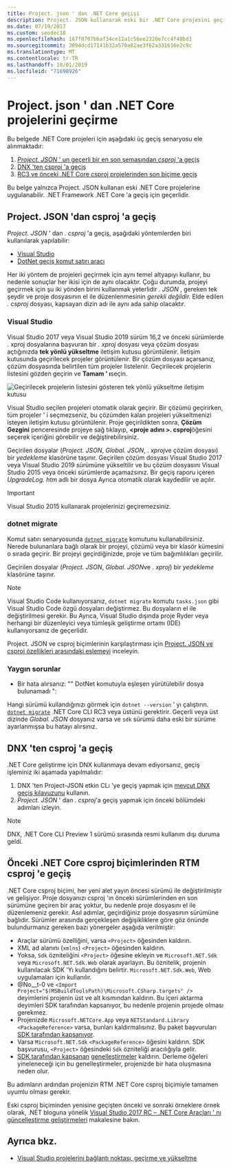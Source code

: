 ```yaml
---
title: Project. json ' dan .NET Core geçişi
description: Project. JSON kullanarak eski bir .NET Core projesini geçirmeyi öğrenin
ms.date: 07/19/2017
ms.custom: seodec18
ms.openlocfilehash: 167f0707bbaf34ce12a1c56ee2320e7cc4f48bd3
ms.sourcegitcommit: 3094dcd17141b32a570a82ae3f62a331616e2c9c
ms.translationtype: MT
ms.contentlocale: tr-TR
ms.lasthandoff: 10/01/2019
ms.locfileid: "71698926"
---
```

# <a name="migrating-net-core-projects-from-projectjson"></a>Project. json ' dan .NET Core projelerini geçirme

Bu belgede .NET Core projeleri için aşağıdaki üç geçiş senaryosu ele alınmaktadır:

1. [*Project. JSON* ' un geçerli bir en son şemasından *csproj* 'a geçiş](#migration-from-projectjson-to-csproj)
2. [DNX 'ten csproj 'a geçiş](#migration-from-dnx-to-csproj)
3. [RC3 ve önceki .NET Core csproj projelerinden son biçime geçiş](#migration-from-earlier-net-core-csproj-formats-to-rtm-csproj)

Bu belge yalnızca Project. JSON kullanan eski .NET Core projelerine uygulanabilir. .NET Framework .NET Core 'a geçiş için geçerlidir.

## <a name="migration-from-projectjson-to-csproj"></a>Project. JSON 'dan csproj 'a geçiş

*Project. JSON* ' dan *. csproj* 'a geçiş, aşağıdaki yöntemlerden biri kullanılarak yapılabilir:

- [Visual Studio](#visual-studio)
- [DotNet geçiş komut satırı aracı](#dotnet-migrate)

Her iki yöntem de projeleri geçirmek için aynı temel altyapıyı kullanır, bu nedenle sonuçlar her ikisi için de aynı olacaktır. Çoğu durumda, projeyi geçirmek için şu iki yönden birini kullanmak yeterlidir *. JSON* , gereken tek şeydir ve proje dosyasının el ile düzenlenmesinin *gerekli değildir.* Elde edilen *. csproj* dosyası, kapsayan dizin adı ile aynı ada sahip olacaktır.

### <a name="visual-studio"></a>Visual Studio

Visual Studio 2017 veya Visual Studio 2019 sürüm 16,2 ve önceki sürümlerde *.* xproj dosyalarına başvuran bir *. xproj* dosyası veya çözüm dosyası açtığınızda **tek yönlü yükseltme** iletişim kutusu görüntülenir. İletişim kutusunda geçirilecek projeler görüntülenir. Bir çözüm dosyası açarsanız, çözüm dosyasında belirtilen tüm projeler listelenir. Geçirilecek projelerin listesini gözden geçirin ve **Tamam ' ı**seçin.

![Geçirilecek projelerin listesini gösteren tek yönlü yükseltme iletişim kutusu](media/one-way-upgrade.jpg)

Visual Studio seçilen projeleri otomatik olarak geçirir. Bir çözümü geçirirken, tüm projeler ' i seçmezseniz, bu çözümden kalan projeleri yükseltmenizi isteyen iletişim kutusu görüntülenir. Proje geçirildikten sonra, **Çözüm Gezgini** penceresinde projeye sağ tıklayıp, **\<proje adını >. csproj**öğesini seçerek içeriğini görebilir ve değiştirebilirsiniz.

Geçirilen dosyalar (*Project. JSON*, *Global. JSON*, *. xproj*ve çözüm dosyası) bir *yedekleme* klasörüne taşınır. Geçirilen çözüm dosyası Visual Studio 2017 veya Visual Studio 2019 sürümüne yükseltilir ve bu çözüm dosyasını Visual Studio 2015 veya önceki sürümlerde açamazsınız. Bir geçiş raporu içeren *UpgradeLog. htm* adlı bir dosya Ayrıca otomatik olarak kaydedilir ve açılır.

> [!IMPORTANT]
> Visual Studio 2015 kullanarak projelerinizi geçiremezsiniz.

### <a name="dotnet-migrate"></a>dotnet migrate

Komut satırı senaryosunda [`dotnet migrate`](../tools/dotnet-migrate.md) komutunu kullanabilirsiniz. Nerede bulunanlara bağlı olarak bir projeyi, çözümü veya bir klasör kümesini o sırada geçirir. Bir projeyi geçirdiğinizde, proje ve tüm bağımlılıkları geçirilir.

Geçirilen dosyalar (*Project. JSON*, *Global. JSON*ve *. xproj*) bir *yedekleme* klasörüne taşınır.

> [!NOTE]
> Visual Studio Code kullanıyorsanız, `dotnet migrate` komutu `tasks.json` gibi Visual Studio Code özgü dosyaları değiştirmez. Bu dosyaların el ile değiştirilmesi gerekir.
> Bu Ayrıca, Visual Studio dışında proje Ryder veya herhangi bir düzenleyici veya tümleşik geliştirme ortamı (IDE) kullanıyorsanız de geçerlidir.

Project. JSON ve csproj biçimlerinin karşılaştırması için [Project. JSON ve csproj özellikleri arasındaki eşlemeyi](../tools/project-json-to-csproj.md) inceleyin.

### <a name="common-issues"></a>Yaygın sorunlar

- Bir hata alırsanız: "" DotNet komutuyla eşleşen yürütülebilir dosya bulunamadı ":

Hangi sürümü kullandığınızı görmek için `dotnet --version` ' yı çalıştırın. [`dotnet migrate`](../tools/dotnet-migrate.md) .NET Core CLI RC3 veya üstünü gerektirir.
Geçerli veya üst dizinde *Global. JSON* dosyanız varsa ve `sdk` sürümü daha eski bir sürüme ayarlanmışsa bu hatayı alırsınız.

## <a name="migration-from-dnx-to-csproj"></a>DNX 'ten csproj 'a geçiş

.NET Core geliştirme için DNX kullanmaya devam ediyorsanız, geçiş işleminiz iki aşamada yapılmalıdır:

1. DNX 'ten Project-JSON etkin CLı 'ye geçiş yapmak için [mevcut DNX geçiş kılavuzunu](from-dnx.md) kullanın.
2. *Project. JSON* ' dan *. csproj*'a geçiş yapmak için önceki bölümdeki adımları izleyin.  

> [!NOTE]
> DNX, .NET Core CLI Preview 1 sürümü sırasında resmi kullanım dışı duruma geldi.

## <a name="migration-from-earlier-net-core-csproj-formats-to-rtm-csproj"></a>Önceki .NET Core csproj biçimlerinden RTM csproj 'e geçiş

.NET Core csproj biçimi, her yeni alet yayın öncesi sürümü ile değiştirilmiştir ve gelişiyor. Proje dosyanızı csproj 'ın önceki sürümlerinden en son sürümüne geçiren bir araç yoktur, bu nedenle proje dosyasını el ile düzenlemeniz gerekir. Asıl adımlar, geçirdiğiniz proje dosyasının sürümüne bağlıdır. Sürümler arasında gerçekleşen değişikliklere göre göz önünde bulundurmanız gereken bazı yönergeler aşağıda verilmiştir:

- Araçlar sürümü özelliğini, varsa `<Project>` öğesinden kaldırın.
- XML ad alanını (`xmlns`) `<Project>` öğesinden kaldırın.
- Yoksa, `Sdk` özniteliğini `<Project>` öğesine ekleyin ve `Microsoft.NET.Sdk` veya `Microsoft.NET.Sdk.Web` olarak ayarlayın. Bu öznitelik, projenin kullanılacak SDK 'Yı kullandığını belirtir. `Microsoft.NET.Sdk.Web`, Web uygulamaları için kullanılır.
- @No__t-0 ve `<Import Project="$(MSBuildToolsPath)\Microsoft.CSharp.targets" />` deyimlerini projenin üst ve alt kısmından kaldırın. Bu içeri aktarma deyimleri SDK tarafından kapsanıyor, bu nedenle projenin projede olması gerekmez.
- Projenizde `Microsoft.NETCore.App` veya `NETStandard.Library` `<PackageReference>` varsa, bunları kaldırmalısınız. Bu paket başvuruları [SDK tarafından kapsanıyor](https://aka.ms/sdkimplicitrefs).
- Varsa `Microsoft.NET.Sdk` `<PackageReference>` öğesini kaldırın. SDK başvurusu, `<Project>` öğesindeki `Sdk` özniteliği aracılığıyla gelir.
- [SDK tarafından kapsanan](../tools/csproj.md#default-compilation-includes-in-net-core-projects) [genelleştirmeler](https://en.wikipedia.org/wiki/Glob_(programming)) kaldırın. Derleme öğeleri yineleneceği için bu genelleştirmeler, projenizde bir hata oluşmasına neden olur.

Bu adımların ardından projenizin RTM .NET Core csproj biçimiyle tamamen uyumlu olması gerekir.

Eski csproj biçiminden yenisine geçişten önceki ve sonraki örneklere örnek olarak, .NET bloguna yönelik [Visual Studio 2017 RC – .NET Core Araçları ' nı güncelleştirme geliştirmeleri](https://devblogs.microsoft.com/dotnet/updating-visual-studio-2017-rc-net-core-tooling-improvements/) makalesine bakın.

## <a name="see-also"></a>Ayrıca bkz.

- [Visual Studio projelerini bağlantı noktası, geçirme ve yükseltme](/visualstudio/porting/port-migrate-and-upgrade-visual-studio-projects)
